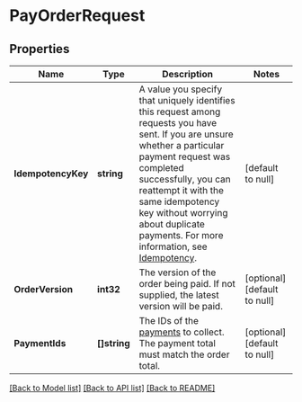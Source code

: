 # PayOrderRequest

## Properties
Name | Type | Description | Notes
------------ | ------------- | ------------- | -------------
**IdempotencyKey** | **string** | A value you specify that uniquely identifies this request among requests you have sent. If you are unsure whether a particular payment request was completed successfully, you can reattempt it with the same idempotency key without worrying about duplicate payments.  For more information, see [Idempotency](https://developer.squareup.com/docs/working-with-apis/idempotency). | [default to null]
**OrderVersion** | **int32** | The version of the order being paid. If not supplied, the latest version will be paid. | [optional] [default to null]
**PaymentIds** | **[]string** | The IDs of the [payments](entity:Payment) to collect. The payment total must match the order total. | [optional] [default to null]

[[Back to Model list]](../README.md#documentation-for-models) [[Back to API list]](../README.md#documentation-for-api-endpoints) [[Back to README]](../README.md)

